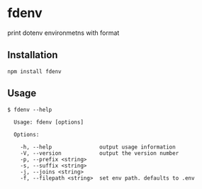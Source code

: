 # fdenv

print dotenv environmetns with format

## Installation

`npm install fdenv`

## Usage

```
$ fdenv --help

  Usage: fdenv [options]

  Options:

    -h, --help               output usage information
    -V, --version            output the version number
    -p, --prefix <string>    
    -s, --suffix <string>    
    -j, --joins <string>     
    -f, --filepath <string>  set env path. defaults to .env

```
